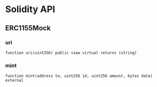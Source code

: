 # Solidity API

## ERC1155Mock

### uri

```solidity
function uri(uint256) public view virtual returns (string)
```

### mint

```solidity
function mint(address to, uint256 id, uint256 amount, bytes data) external
```

